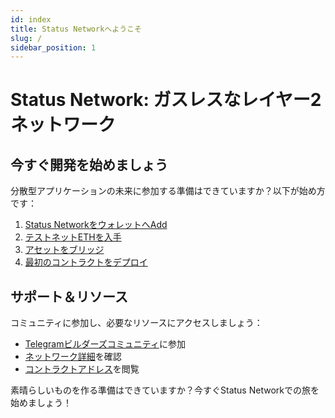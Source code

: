 ```yaml
---
id: index
title: Status Networkへようこそ
slug: /
sidebar_position: 1
---
```


# Status Network: ガスレスなレイヤー2ネットワーク


## 今すぐ開発を始めましょう

分散型アプリケーションの未来に参加する準備はできていますか？以下が始め方です：

1. [Status NetworkをウォレットへAdd](/general-info/add-status-network)
2. [テストネットETHを入手](/tools/testnet-faucets)
3. [アセットをブリッジ](/general-info/bridge/bridging-testnet)
4. [最初のコントラクトをデプロイ](/tutorials/deploying-contracts/using-remix)

## サポート＆リソース

コミュニティに参加し、必要なリソースにアクセスしましょう：
- [Telegramビルダーズコミュニティ](https://t.me)に参加
- [ネットワーク詳細](/general-info/network-details)を確認
- [コントラクトアドレス](/general-info/contract-addresses/testnet-contracts)を閲覧

素晴らしいものを作る準備はできていますか？今すぐStatus Networkでの旅を始めましょう！
